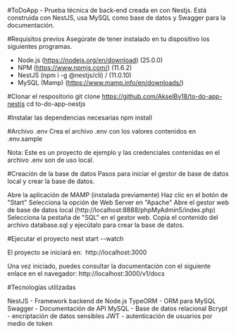 #ToDoApp - Prueba técnica de back-end creada en con Nestjs.
Está construida con NestJS, usa MySQL como base de datos y Swagger para la documentación.

#Requisitos previos
Asegúrate de tener instalado en tu dispositivo los siguientes programas.

- Node.js (https://nodejs.org/en/download) (25.0.0)
- NPM (https://www.npmjs.com/) (11.6.2)
- NestJS (npm i -g @nestjs/cli) / (11.0.10)
- MySQL (Mamp) (https://www.mamp.info/en/downloads/)

#Clonar el respositorio
git clone https://github.com/AkselBy18/to-do-app-nestjs
cd to-do-app-nestjs

#Instalar las dependencias necesarias
npm install

#Archivo .env
Crea el archivo .env con los valores contenidos en .env.sample

Nota: Este es un proyecto de ejemplo y las credenciales contenidas en el archivo .env son de uso local.

#Creación de la base de datos
Pasos para iniciar el gestor de base de datos local y crear la base de datos.

Abre la aplicación de MAMP (instalada previamente)
Haz clic en el botón de "Start"
Selecciona la opción de Web Server en "Apache"
Abre el gestor web de base de datos local (http://localhost:8888/phpMyAdmin5/index.php)
Selecciona la pestaña de "SQL" en el gestor web.
Copia el contenido del archivo database.sql y ejecútalo para crear la base de datos.

#Ejecutar el proyecto
nest start --watch

El proyecto se iniciará en: 
http://localhost:3000

Una vez iniciado, puedes consultar la documentación con el siguiente enlace en el navegador:
http://localhost:3000/v1/docs

#Tecnologías utilizadas

NestJS - Framework backend de Node.js
TypeORM - ORM para MySQL
Swagger - Documentación de API
MySQL - Base de datos relacional
Bcrypt - encriptación de datos sensibles
JWT - autenticación de usuarios por medio de token